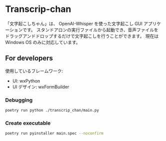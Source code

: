 # Transcrip-chan

「文字起こしちゃん」は、 OpenAI-Whisper を使った文字起こし GUI アプリケーションです。
スタンドアロンの実行ファイルから起動でき、音声ファイルをドラッグアンドドロップするだけで文字起こしを行うことができます。
現在は Windows OS のみに対応しています。

## For developers

使用しているフレームワーク:

- UI: wxPython
- UI デザイン: wxFormBuilder

### Debugging

```bash
poetry run python ./transcrip_chan/main.py
```

### Create executable

```bash
poetry run pyinstaller main.spec --noconfirm
```
